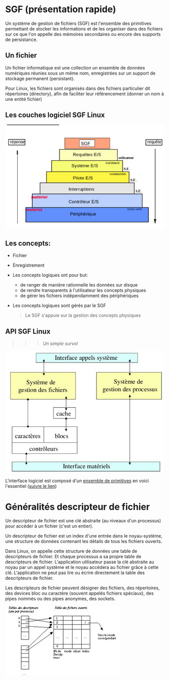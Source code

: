 # SGF (présentation rapide)
Un système de gestion de fichiers (SGF) est l'ensemble des primitives permettant de stocker les informations et de les organiser dans des fichiers sur ce que l'on appelle des mémoires secondaires ou encore des supports de persistance.

## Un fichier

Un fichier informatique est une collection un ensemble de données numériques réunies sous un même nom, enregistrées sur un support de stockage permanent (persistant).

Pour Linux, les fichiers sont organisés dans des fichiers particulier dit répertoires (directory), afin de faciliter leur référencement (donner un nom à une entité fichier)

## Les couches logiciel SGF Linux

![Couche logiciel SGF](/imgs/CoucheSGF.png)

## Les concepts:
* Fichier
* Enregistrement

* Les concepts logiques ont pour but:
  * de ranger de manière rationnelle les données sur disque 
  * de rendre transparents à l'utilisateur les concepts physiques
  * de gérer les fichiers indépendamment des périphériques

* Les concepts logiques sont gérés par le SGF
  > Le SGF s'appuie sur la gestion des concepts physiques

## API SGF Linux 
>>> *Un simple survol* 

![Principe SGF Linux](/imgs/SGFLinuxPrinceipes.png)

L'interface logiciel est composé d'un [ensemble de primitives](APISGF) en voici l'essentiel ([suivre le lien](APISGF))

# Généralités descripteur de fichier

Un descripteur de fichier est une clé abstraite (au niveaux d'un processus) pour accéder à un fichier (c'est un entier).

Un descripteur de fichier est un index d'une entrée dans le noyau-système, une structure de données contenant les détails de tous les fichiers ouverts.

Dans Linux, on appelle cette structure de données une table de descripteurs de fichier. Et chaque processus a sa propre table de descripteurs de fichier. L'application utilisateur passe la clé abstraite au noyau par un appel système et le noyau accédera au fichier grâce à cette clé. L'application ne peut pas lire ou écrire directement la table des descripteurs de fichier.

Les descripteurs de fichier peuvent désigner des fichiers, des répertoires, des devices bloc ou caractère (souvent appelés fichiers spéciaux), des pipes nommés ou des pipes anonymes, des sockets.

![Descripteur de fichier](/imgs/fd.gif "File Descriptor tables")
